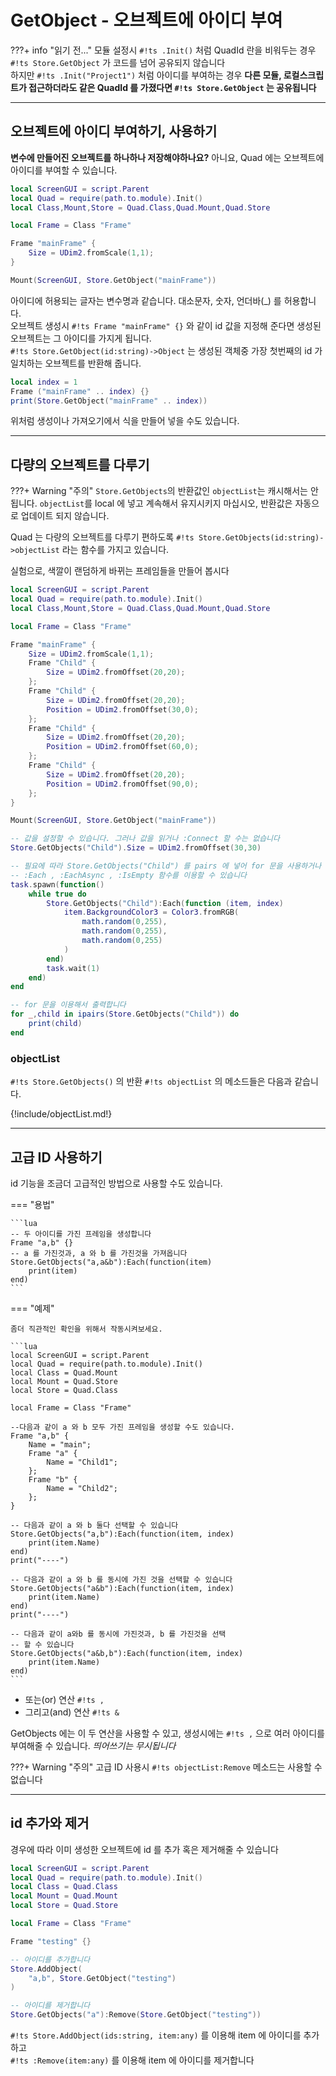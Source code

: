 
# GetObject - 오브젝트에 아이디 부여

???+ info "읽기 전..."
    모듈 설정시 `#!ts .Init()` 처럼 QuadId 란을 비워두는 경우 `#!ts Store.GetObject` 가 코드를 넘어 공유되지 않습니다  
    하지만 `#!ts .Init("Project1")` 처럼 아이디를 부여하는 경우 **다른 모듈, 로컬스크립트가 접근하더라도 같은 QuadId 를 가졌다면 `#!ts Store.GetObject` 는 공유됩니다**  

---

## 오브젝트에 아이디 부여하기, 사용하기

**변수에 만들어진 오브젝트를 하나하나 저장해야하나요?** 아니요, Quad 에는 오브젝트에 아이디를 부여할 수 있습니다.

```lua
local ScreenGUI = script.Parent
local Quad = require(path.to.module).Init()
local Class,Mount,Store = Quad.Class,Quad.Mount,Quad.Store

local Frame = Class "Frame"

Frame "mainFrame" {
    Size = UDim2.fromScale(1,1);
}

Mount(ScreenGUI, Store.GetObject("mainFrame"))
```

아이디에 허용되는 글자는 변수명과 같습니다. 대소문자, 숫자, 언더바(_) 를 허용합니다.  
오브젝트 생성시 `#!ts Frame "mainFrame" {}` 와 같이 id 값을 지정해 준다면 생성된 오브젝트는 그 아이디를 가지게 됩니다.  
`#!ts Store.GetObject(id:string)->Object` 는 생성된 객체중 가장 첫번째의 id 가 일치하는 오브젝트를 반환해 줍니다.

```lua
local index = 1
Frame ("mainFrame" .. index) {}
print(Store.GetObject("mainFrame" .. index))
```

위처럼 생성이나 가져오기에서 식을 만들어 넣을 수도 있습니다.  

---

## 다량의 오브젝트를 다루기

???+ Warning "주의"
    `Store.GetObjects`의 반환값인 `objectList`는 캐시해서는 안됩니다. `objectList`를 local 에 넣고 계속해서 유지시키지 마십시오, 반환값은 자동으로 업데이트 되지 않습니다.  

Quad 는 다량의 오브젝트를 다루기 편하도록 `#!ts Store.GetObjects(id:string)->objectList` 라는 함수를 가지고 있습니다.  

실험으로, 색깔이 랜덤하게 바뀌는 프레임들을 만들어 봅시다  

```lua
local ScreenGUI = script.Parent
local Quad = require(path.to.module).Init()
local Class,Mount,Store = Quad.Class,Quad.Mount,Quad.Store

local Frame = Class "Frame"

Frame "mainFrame" {
    Size = UDim2.fromScale(1,1);
    Frame "Child" {
        Size = UDim2.fromOffset(20,20);
    };
    Frame "Child" {
        Size = UDim2.fromOffset(20,20);
        Position = UDim2.fromOffset(30,0);
    };
    Frame "Child" {
        Size = UDim2.fromOffset(20,20);
        Position = UDim2.fromOffset(60,0);
    };
    Frame "Child" {
        Size = UDim2.fromOffset(20,20);
        Position = UDim2.fromOffset(90,0);
    };
}

Mount(ScreenGUI, Store.GetObject("mainFrame"))

-- 값을 설정할 수 있습니다. 그러나 값을 읽거나 :Connect 할 수는 없습니다
Store.GetObjects("Child").Size = UDim2.fromOffset(30,30)

-- 필요에 따라 Store.GetObjects("Child") 를 pairs 에 넣어 for 문을 사용하거나
-- :Each , :EachAsync , :IsEmpty 함수를 이용할 수 있습니다
task.spawn(function()
    while true do
        Store.GetObjects("Child"):Each(function (item, index)
            item.BackgroundColor3 = Color3.fromRGB(
                math.random(0,255),
                math.random(0,255),
                math.random(0,255)
            )
        end)
        task.wait(1)
    end)
end

-- for 문을 이용해서 출력합니다
for _,child in ipairs(Store.GetObjects("Child")) do
    print(child)
end
```

### objectList

`#!ts Store.GetObjects()` 의 반환 `#!ts objectList` 의 메소드들은 다음과 같습니다.  

{!include/objectList.md!}

---

## 고급 ID 사용하기

id 기능을 조금더 고급적인 방법으로 사용할 수도 있습니다.

=== "용법"

    ```lua
    -- 두 아이디를 가진 프레임을 생성합니다
    Frame "a,b" {}
    -- a 를 가진것과, a 와 b 를 가진것을 가져옵니다
    Store.GetObjects("a,a&b"):Each(function(item)
        print(item)
    end)
    ```

=== "예제"

    좀더 직관적인 확인을 위해서 작동시켜보세요.

    ```lua
    local ScreenGUI = script.Parent
    local Quad = require(path.to.module).Init()
    local Class = Quad.Mount
    local Mount = Quad.Store
    local Store = Quad.Class

    local Frame = Class "Frame"

    --다음과 같이 a 와 b 모두 가진 프레임을 생성할 수도 있습니다.
    Frame "a,b" {
        Name = "main";
        Frame "a" {
            Name = "Child1";
        };
        Frame "b" {
            Name = "Child2";
        };
    }

    -- 다음과 같이 a 와 b 둘다 선택할 수 있습니다
    Store.GetObjects("a,b"):Each(function(item, index)
        print(item.Name)
    end)
    print("----")

    -- 다음과 같이 a 와 b 를 동시에 가진 것을 선택할 수 있습니다
    Store.GetObjects("a&b"):Each(function(item, index)
        print(item.Name)
    end)
    print("----")

    -- 다음과 같이 a와b 를 동시에 가진것과, b 를 가진것을 선택
    -- 할 수 있습니다
    Store.GetObjects("a&b,b"):Each(function(item, index)
        print(item.Name)
    end)
    ```

+ 또는(or) 연산 `#!ts ,`  
+ 그리고(and) 연산 `#!ts &`  

GetObjects 에는 이 두 연산을 사용할 수 있고, 생성시에는 `#!ts ,` 으로 여러 아이디를 부여해줄 수 있습니다. *띄어쓰기는 무시됩니다*  

???+ Warning "주의"
    고급 ID 사용시 `#!ts objectList:Remove` 메소드는 사용할 수 없습니다

---

## id 추가와 제거

경우에 따라 이미 생성한 오브젝트에 id 를 추가 혹은 제거해줄 수 있습니다

```lua
local ScreenGUI = script.Parent
local Quad = require(path.to.module).Init()
local Class = Quad.Class
local Mount = Quad.Mount
local Store = Quad.Store

local Frame = Class "Frame"

Frame "testing" {}

-- 아이디를 추가합니다
Store.AddObject(
    "a,b", Store.GetObject("testing")
)

-- 아이디를 제거합니다
Store.GetObjects("a"):Remove(Store.GetObject("testing"))
```

`#!ts Store.AddObject(ids:string, item:any)` 를 이용해 item 에 아이디를 추가하고  
`#!ts :Remove(item:any)` 를 이용해 item 에 아이디를 제거합니다  
